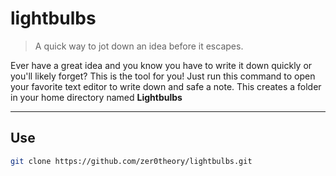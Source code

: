 # lightbulbs

> A quick way to jot down an idea before it escapes.

Ever have a great idea and you know you have to write it down quickly or you'll likely forget? This is the tool for you!
Just run this command to open your favorite text editor to write down and safe a note. This creates a folder in your home directory named **Lightbulbs** 

---

## Use

```sh
git clone https://github.com/zer0theory/lightbulbs.git
```

